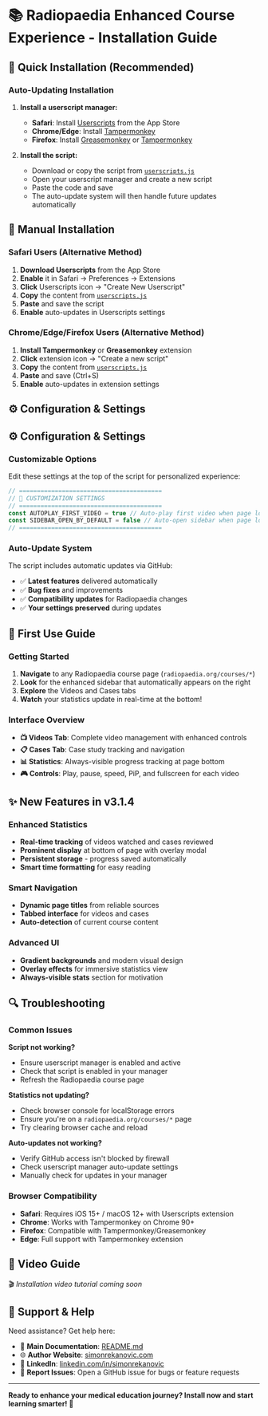 <!-- @format -->

# 📚 Radiopaedia Enhanced Course Experience - Installation Guide

## 🚀 Quick Installation (Recommended)

### Auto-Updating Installation

1. **Install a userscript manager:**

   - **Safari**: Install [Userscripts](https://apps.apple.com/app/userscripts/id1463298887) from the App Store
   - **Chrome/Edge**: Install [Tampermonkey](https://chrome.google.com/webstore/detail/tampermonkey/dhdgffkkebhmkfjojejmpbldmpobfkfo)
   - **Firefox**: Install [Greasemonkey](https://addons.mozilla.org/en-US/firefox/addon/greasemonkey/) or [Tampermonkey](https://addons.mozilla.org/en-US/firefox/addon/tampermonkey/)

2. **Install the script:**
   - Download or copy the script from [`userscripts.js`](userscripts.js)
   - Open your userscript manager and create a new script
   - Paste the code and save
   - The auto-update system will then handle future updates automatically

## 🔧 Manual Installation

### Safari Users (Alternative Method)

1. **Download Userscripts** from the App Store
2. **Enable** it in Safari → Preferences → Extensions
3. **Click** Userscripts icon → "Create New Userscript"
4. **Copy** the content from [`userscripts.js`](userscripts.js)
5. **Paste** and save the script
6. **Enable** auto-updates in Userscripts settings

### Chrome/Edge/Firefox Users (Alternative Method)

1. **Install Tampermonkey** or **Greasemonkey** extension
2. **Click** extension icon → "Create a new script"
3. **Copy** the content from [`userscripts.js`](userscripts.js)
4. **Paste** and save (Ctrl+S)
5. **Enable** auto-updates in extension settings

## ⚙️ Configuration & Settings

## ⚙️ Configuration & Settings

### Customizable Options

Edit these settings at the top of the script for personalized experience:

```javascript
// ========================================
// 🔧 CUSTOMIZATION SETTINGS
// ========================================
const AUTOPLAY_FIRST_VIDEO = true // Auto-play first video when page loads
const SIDEBAR_OPEN_BY_DEFAULT = false // Auto-open sidebar when page loads
// ========================================
```

### Auto-Update System

The script includes automatic updates via GitHub:

- ✅ **Latest features** delivered automatically
- ✅ **Bug fixes** and improvements
- ✅ **Compatibility updates** for Radiopaedia changes
- ✅ **Your settings preserved** during updates

## 🎯 First Use Guide

### Getting Started

1. **Navigate** to any Radiopaedia course page (`radiopaedia.org/courses/*`)
2. **Look** for the enhanced sidebar that automatically appears on the right
3. **Explore** the Videos and Cases tabs
4. **Watch** your statistics update in real-time at the bottom!

### Interface Overview

- **📺 Videos Tab**: Complete video management with enhanced controls
- **📋 Cases Tab**: Case study tracking and navigation
- **📊 Statistics**: Always-visible progress tracking at page bottom
- **🎮 Controls**: Play, pause, speed, PiP, and fullscreen for each video

## ✨ New Features in v3.1.4

### Enhanced Statistics

- **Real-time tracking** of videos watched and cases reviewed
- **Prominent display** at bottom of page with overlay modal
- **Persistent storage** - progress saved automatically
- **Smart time formatting** for easy reading

### Smart Navigation

- **Dynamic page titles** from reliable sources
- **Tabbed interface** for videos and cases
- **Auto-detection** of current course content

### Advanced UI

- **Gradient backgrounds** and modern visual design
- **Overlay effects** for immersive statistics view
- **Always-visible stats** section for motivation

## 🔍 Troubleshooting

### Common Issues

**Script not working?**

- Ensure userscript manager is enabled and active
- Check that script is enabled in your manager
- Refresh the Radiopaedia course page

**Statistics not updating?**

- Check browser console for localStorage errors
- Ensure you're on a `radiopaedia.org/courses/*` page
- Try clearing browser cache and reload

**Auto-updates not working?**

- Verify GitHub access isn't blocked by firewall
- Check userscript manager auto-update settings
- Manually check for updates in your manager

### Browser Compatibility

- **Safari**: Requires iOS 15+ / macOS 12+ with Userscripts extension
- **Chrome**: Works with Tampermonkey on Chrome 90+
- **Firefox**: Compatible with Tampermonkey/Greasemonkey
- **Edge**: Full support with Tampermonkey extension

## 🎥 Video Guide

🎬 _Installation video tutorial coming soon_

## 💬 Support & Help

Need assistance? Get help here:

- 📖 **Main Documentation**: [README.md](README.md)
- 🌐 **Author Website**: [simonrekanovic.com](https://www.simonrekanovic.com)
- 💼 **LinkedIn**: [linkedin.com/in/simonrekanovic](https://www.linkedin.com/in/simonrekanovic)
- 🐛 **Report Issues**: Open a GitHub issue for bugs or feature requests

---

**Ready to enhance your medical education journey? Install now and start learning smarter! 🚀**
